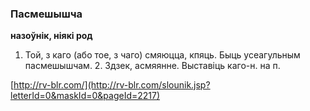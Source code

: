 ### Пасмешышча
**назоўнік, ніякі род**

1. Той, з каго (або тое, з чаго) смяюцца, кпяць. Быць усеагульным пасмешышчам. 2. Здзек, асмяянне. Выставіць каго-н. на п.

<a rel="author">[http://rv-blr.com/](http://rv-blr.com/slounik.jsp?letterId=0&maskId=0&pageId=2217)</a>
